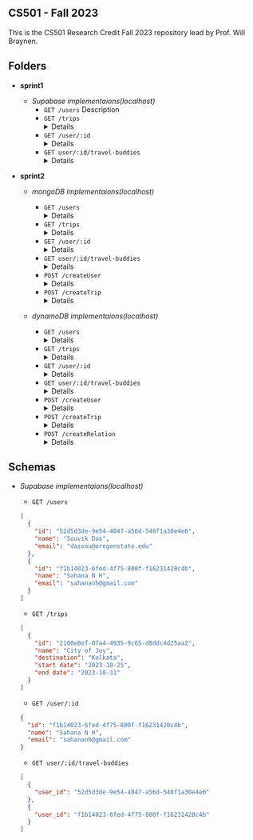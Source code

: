 ## CS501 - Fall 2023

This is the CS501 Research Credit Fall 2023 repository lead by Prof. Will Braynen. 

## Folders

- **sprint1** 
	- _Supabase implementaions(localhost)_ 
		- `GET /users` <desc>Description</desc>
		- `GET /trips` <details>Description</details>
		- `GET /user/:id`<details>Description</details>
		- `GET user/:id/travel-buddies`<details>Description</details>

- **sprint2** 
	- _mongoDB implementaions(localhost)_
		- `GET /users`<details>Description</details> 
		- `GET /trips`<details>Description</details>
		- `GET /user/:id`<details>Description</details>
		- `GET user/:id/travel-buddies`<details>Description</details>
		- `POST /createUser`<details>Description</details> 
		- `POST /createTrip`<details>Description</details>
	
	- _dynamoDB implementaions(localhost)_
		- `GET /users`<details>Description</details> 
		- `GET /trips`<details>Description</details>
		- `GET /user/:id`<details>Description</details>
		- `GET user/:id/travel-buddies`<details>Description</details>
		- `POST /createUser`<details>Description</details> 
		- `POST /createTrip`<details>Description</details>
		- `POST /createRelation`<details>Description</details>

## Schemas

- _Supabase implementaions(localhost)_

	- `GET /users`
	```json
	[
	  {
	    "id": "52d5d3de-9e54-4847-a56d-540f1a30e4e6",
	    "name": "Souvik Das",
	    "email": "dassou@oregonstate.edu"
	  },
	  {
	    "id": "f1b14023-6fed-4f75-800f-f16231420c4b",
	    "name": "Sahana N H",
	    "email": "sahananh@gmail.com"
	  }
	]
	```
	- `GET /trips`
	```json
	[
	  {
	    "id": "2100e8ef-07a4-4935-9c65-d8ddc4d25aa2",
	    "name": "City of Joy",
	    "destination": "Kolkata",
	    "start date": "2023-10-25",
	    "end date": "2023-10-31"
	  }
	]
	```
	- `GET /user/:id`
	```json
	{
	  "id": "f1b14023-6fed-4f75-800f-f16231420c4b",
	  "name": "Sahana N H",
	  "email": "sahananh@gmail.com"
	}
	```
	- `GET user/:id/travel-buddies`
	```json
	[
	  {
	    "user_id": "52d5d3de-9e54-4847-a56d-540f1a30e4e6"
	  },
	  {
	    "user_id": "f1b14023-6fed-4f75-800f-f16231420c4b"
	  }
	]
	```